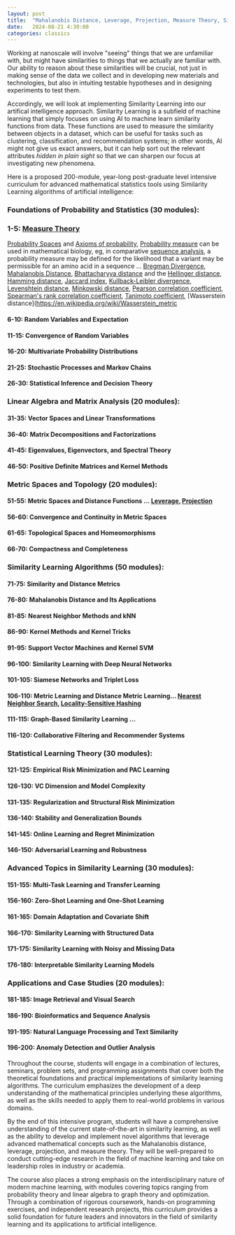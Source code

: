 ```yaml
---
layout: post
title:  "Mahalanobis Distance, Leverage, Projection, Measure Theory, Similarity Learning"
date:   2024-08-21 4:30:00
categories: classics
---
```


Working at nanoscale will involve "seeing" things that we are unfamiliar with, but might have similarities to things that we actually are familiar with. Our ability to reason about these similarities will be crucial, not just in making sense of the data we collect and in developing new materials and technologies, but also in intuiting testable hypotheses and in designing experiments to test them.

Accordingly, we will look at implementing Similarity Learning into our artifical intelligence approach. Similarity Learning is a subfield of machine learning that simply focuses on using AI to machine learn similarity functions from data. These functions are used to measure the similarity between objects in a dataset, which can be useful for tasks such as clustering, classification, and recommendation systems; in other words, AI might not give us exact answers, but it can help sort out the relevant attributes *hidden in plain sight* so that we can sharpen our focus at investigating new phenomena.

Here is a proposed 200-module, year-long post-graduate level intensive curriculum for advanced mathematical statistics tools using Similarity Learning algorithms of artificial intelligence:


### Foundations of Probability and Statistics (30 modules):


### 1-5: [Measure Theory](https://en.wikipedia.org/wiki/Measure_(mathematics)) 

[Probability Spaces](https://en.wikipedia.org/wiki/Probability_space) and [Axioms of probability](https://en.wikipedia.org/wiki/Probability_axioms), [Probability measure](https://en.wikipedia.org/wiki/Probability_measure) can be used in mathematical biology, eg, in comparative [sequence analysis](https://en.wikipedia.org/wiki/Sequence_analysis), a probability measure may be defined for the likelihood that a variant may be permissible for an amino acid in a sequence ... [Bregman Divergence](https://en.wikipedia.org/wiki/Bregman_divergence), [Mahalanobis Distance](https://en.wikipedia.org/wiki/Mahalanobis_distance), [Bhattacharyya distance](https://en.wikipedia.org/wiki/Bhattacharyya_distance) and the [Hellinger distance](https://en.wikipedia.org/wiki/Hellinger_distance), [Hamming distance](https://en.wikipedia.org/wiki/Hamming_distance), [Jaccard index](https://en.wikipedia.org/wiki/Jaccard_index), [Kullback-Leibler divergence](https://en.wikipedia.org/wiki/Kullback%E2%80%93Leibler_divergence), [Levenshtein distance](https://en.wikipedia.org/wiki/Levenshtein_distance), [Minkowski distance](https://en.wikipedia.org/wiki/Minkowski_distance), [Pearson correlation coefficient](https://en.wikipedia.org/wiki/Pearson_correlation_coefficient), [Spearman's rank correlation coefficient](https://en.wikipedia.org/wiki/Spearman%27s_rank_correlation_coefficient), [Tanimoto coefficient](https://en.wikipedia.org/wiki/Jaccard_index), [Wasserstein distance](https://en.wikipedia.org/wiki/Wasserstein_metric

#### 6-10: Random Variables and Expectation

#### 11-15: Convergence of Random Variables

#### 16-20: Multivariate Probability Distributions

#### 21-25: Stochastic Processes and Markov Chains

#### 26-30: Statistical Inference and Decision Theory

### Linear Algebra and Matrix Analysis (20 modules):

#### 31-35: Vector Spaces and Linear Transformations

#### 36-40: Matrix Decompositions and Factorizations

#### 41-45: Eigenvalues, Eigenvectors, and Spectral Theory

#### 46-50: Positive Definite Matrices and Kernel Methods

### Metric Spaces and Topology (20 modules):

#### 51-55: Metric Spaces and Distance Functions ... [Leverage](https://en.wikipedia.org/wiki/Leverage_(statistics)), [Projection](https://en.wikipedia.org/wiki/Projection_(linear_algebra))

#### 56-60: Convergence and Continuity in Metric Spaces

#### 61-65: Topological Spaces and Homeomorphisms

#### 66-70: Compactness and Completeness

### Similarity Learning Algorithms (50 modules):

#### 71-75: Similarity and Distance Metrics

#### 76-80: Mahalanobis Distance and Its Applications

#### 81-85: Nearest Neighbor Methods and kNN

#### 86-90: Kernel Methods and Kernel Tricks

#### 91-95: Support Vector Machines and Kernel SVM

#### 96-100: Similarity Learning with Deep Neural Networks

#### 101-105: Siamese Networks and Triplet Loss

#### 106-110: Metric Learning and Distance Metric Learning... [Nearest Neighbor Search](https://en.wikipedia.org/wiki/Nearest_neighbor_search), [Locality-Sensitive Hashing](https://en.wikipedia.org/wiki/Locality-sensitive_hashing)

#### 111-115: Graph-Based Similarity Learning ... 

#### 116-120: Collaborative Filtering and Recommender Systems

### Statistical Learning Theory (30 modules):

#### 121-125: Empirical Risk Minimization and PAC Learning

#### 126-130: VC Dimension and Model Complexity

#### 131-135: Regularization and Structural Risk Minimization

#### 136-140: Stability and Generalization Bounds

#### 141-145: Online Learning and Regret Minimization

#### 146-150: Adversarial Learning and Robustness

### Advanced Topics in Similarity Learning (30 modules):

#### 151-155: Multi-Task Learning and Transfer Learning

#### 156-160: Zero-Shot Learning and One-Shot Learning

#### 161-165: Domain Adaptation and Covariate Shift

#### 166-170: Similarity Learning with Structured Data

#### 171-175: Similarity Learning with Noisy and Missing Data

#### 176-180: Interpretable Similarity Learning Models

### Applications and Case Studies (20 modules):

#### 181-185: Image Retrieval and Visual Search

#### 186-190: Bioinformatics and Sequence Analysis

#### 191-195: Natural Language Processing and Text Similarity

#### 196-200: Anomaly Detection and Outlier Analysis

Throughout the course, students will engage in a combination of lectures, seminars, problem sets, and programming assignments that cover both the theoretical foundations and practical implementations of similarity learning algorithms. The curriculum emphasizes the development of a deep understanding of the mathematical principles underlying these algorithms, as well as the skills needed to apply them to real-world problems in various domains.

By the end of this intensive program, students will have a comprehensive understanding of the current state-of-the-art in similarity learning, as well as the ability to develop and implement novel algorithms that leverage advanced mathematical concepts such as the Mahalanobis distance, leverage, projection, and measure theory. They will be well-prepared to conduct cutting-edge research in the field of machine learning and take on leadership roles in industry or academia.

The course also places a strong emphasis on the interdisciplinary nature of modern machine learning, with modules covering topics ranging from probability theory and linear algebra to graph theory and optimization. Through a combination of rigorous coursework, hands-on programming exercises, and independent research projects, this curriculum provides a solid foundation for future leaders and innovators in the field of similarity learning and its applications to artificial intelligence.